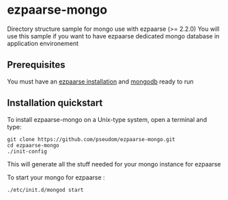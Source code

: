 # ezpaarse-mongo

Directory structure sample for mongo use with ezpaarse (>= 2.2.0)
You will use this sample if you want to have ezpaarse dedicated mongo database in application environement

## Prerequisites ##

You must have an [ezpaarse installation](https://github.com/ezpaarse-project/ezpaarse) and [mongodb](https://github.com/ezpaarse-project/ezpaarse/blob/master/doc/quickstart.md#installation-de-mongodb) ready to run

## Installation quickstart ##


To install ezpaarse-mongo on a Unix-type system, open a terminal and type:
```shell
git clone https://github.com/pseudom/ezpaarse-mongo.git
cd ezpaarse-mongo
./init-config
```

This will generate all the stuff needed for your mongo instance for ezpaarse

To start your mongo for ezpaarse :
```shell
./etc/init.d/mongod start
```

